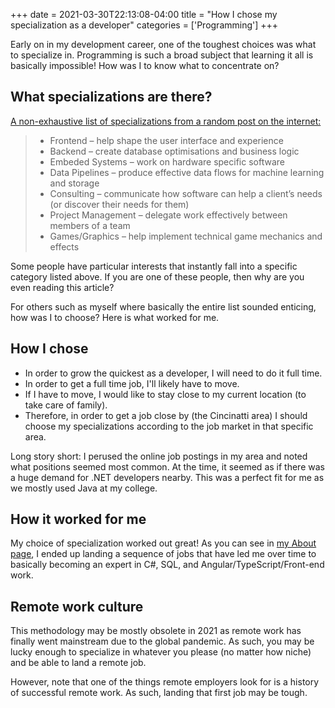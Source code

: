 +++
date = 2021-03-30T22:13:08-04:00
title = "How I chose my specialization as a developer"
categories = ['Programming']
+++

Early on in my development career, one of the toughest choices was what to specialize in. Programming is such a broad subject that learning it all is basically impossible! How was I to know what to concentrate on?

## What specializations are there?

[A non-exhaustive list of specializations from a random post on the internet:](https://byteschool.io/post/should-new-developers-specialize/)

> * Frontend – help shape the user interface and experience
> * Backend – create database optimisations and business logic
> * Embeded Systems – work on hardware specific software
> * Data Pipelines – produce effective data flows for machine learning and storage
> * Consulting – communicate how software can help a client’s needs (or discover their needs for them)
> * Project Management – delegate work effectively between members of a team
> * Games/Graphics – help implement technical game mechanics and effects

Some people have particular interests that instantly fall into a specific category listed above. If you are one of these people, then why are you even reading this article?

For others such as myself where basically the entire list sounded enticing, how was I to choose? Here is what worked for me.

## How I chose

* In order to grow the quickest as a developer, I will need to do it full time.
* In order to get a full time job, I'll likely have to move.
* If I have to move, I would like to stay close to my current location (to take care of family).
* Therefore, in order to get a job close by (the Cincinatti area) I should choose my specializations according to the job market in that specific area.

Long story short: I perused the online job postings in my area and noted what positions seemed most common. At the time, it seemed as if there was a huge demand for .NET developers nearby. This was a perfect fit for me as we mostly used Java at my college.

## How it worked for me

My choice of specialization worked out great! As you can see in [my About page](https://bradleycarey.com/about/), I ended up landing a sequence of jobs that have led me over time to basically becoming an expert in C#, SQL, and Angular/TypeScript/Front-end work.

## Remote work culture

This methodology may be mostly obsolete in 2021 as remote work has finally went mainstream due to the global pandemic. As such, you may be lucky enough to specialize in whatever you please (no matter how niche) and be able to land a remote job.

However, note that one of the things remote employers look for is a history of successful remote work. As such, landing that first job may be tough.
